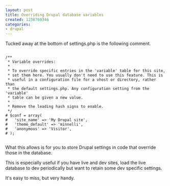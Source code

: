 ```yaml
---
layout: post
title: Overriding Drupal database variables
created: 1236760346
categories:
- drupal
---
```

Tucked away at the bottom of settings.php is the following comment.

<code>
/**
 * Variable overrides:
 *
 * To override specific entries in the 'variable' table for this site,
 * set them here. You usually don't need to use this feature. This is
 * useful in a configuration file for a vhost or directory, rather than
 * the default settings.php. Any configuration setting from the 'variable'
 * table can be given a new value.
 *
 * Remove the leading hash signs to enable.
 */
# $conf = array(
#   'site_name' => 'My Drupal site',
#   'theme_default' => 'minnelli',
#   'anonymous' => 'Visitor',
# );

</code>

What this allows is for you to store Drupal settings in code that override those in the database. 

This is especially useful if you have live and dev sites, load the live database to dev periodically but want to retain some dev specific settings.

It's easy to miss, but very handy.
